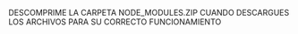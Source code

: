 DESCOMPRIME LA CARPETA NODE_MODULES.ZIP CUANDO DESCARGUES LOS ARCHIVOS PARA SU CORRECTO FUNCIONAMIENTO
